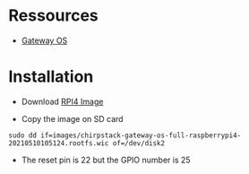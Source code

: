 # Ressources

* [Gateway OS](https://www.chirpstack.io/gateway-os/install/raspberrypi/)


# Installation

* Download [RPI4 Image](https://artifacts.chirpstack.io/downloads/chirpstack-gateway-os/raspberrypi/raspberrypi4/3.4.0/chirpstack-gateway-os-full-raspberrypi4-20210510105124.rootfs.wic.gz) 


* Copy the image on SD card
```
sudo dd if=images/chirpstack-gateway-os-full-raspberrypi4-20210510105124.rootfs.wic of=/dev/disk2
```

* The reset pin is 22 but the GPIO number is 25